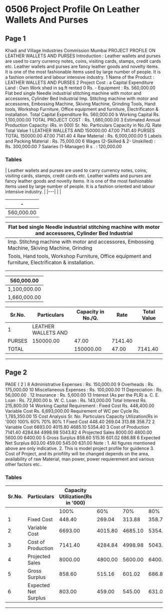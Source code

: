 # 0506 Project Profile On Leather Wallets And Purses

## Page 1

Khadi and Village Industries Commission Mumbai PROJECT PROFILE ON LEATHER WALLETS AND PURSES Introduction : Leather wallets and purses are used to carry currency notes, coins, visiting cards, stamps, credit cards etc. Leather wallets and purses are fancy leather goods and novelty items. It is one of the most fashionable items used by large number of people. It is a fashion oriented and labour intensive industry. 1 Name of the Product : LEATHER WALLETS AND PURSES 2 Project Cost : a Capital Expenditure Land : Own Work shed in sq.ft rented 0 Rs. - Equipment : Rs. 560,000.00 Flat bed single Needle industrial stitching machine with motor and accessores, Cylinder Bed Industrial Imp. Stitchng machine with motor and accessores, Embossing Machine, Skiving Machine, Grinding Tools, Hand tools, Workshop Furniture, Office equipment and furniture, Electrificaton & installation. Total Capital Expenditure Rs. 560,000.00 b Working Capital Rs. 1,100,000.00 TOTAL PROJECT COST : Rs. 1,660,000.00 3 Estimated Annual Production Capacity: (Rs. in 000) Sr. No. Particulars Capacity in No./Q. Rate Total Value 1 LEATHER WALLETS AND 150000.00 47.00 7141.40 PURSES TOTAL 150000.00 47.00 7141.40 4 Raw Material : Rs. 6,000,000.00 5 Labels and Packing Material : Rs. 75,000.00 6 Wages (2-Skilled & 2- Unskilled) : Rs. 300,000.00 7 Salaries (1-Manager) R s . : 120,000.00

### Tables

| Leather wallets and purses are used to carry currency notes, coins, visiting cards, stamps, credit
cards etc. Leather wallets and purses are fancy leather goods and novelty items. It is one of the
most fashionable items used by large number of people. It is a fashion oriented and labour intensive
industry. |
|---|
|  |

| - |
|---|
| 560,000.00 |

| Flat bed single Needle industrial stitching machine with motor and accessores, Cylinder Bed Industrial |
|---|
| Imp. Stitchng machine with motor and accessores, Embossing Machine, Skiving Machine, Grinding
Tools, Hand tools, Workshop Furniture, Office equipment and furniture, Electrificaton & installation. |
|  |
|  |

| 560,000.00 |
|---|
| 1,100,000.00 |
| 1,660,000.00 |

| Sr.No. | Particulars | Capacity in No./Q. | Rate | Total Value |
|---|---|---|---|---|
| 1 | LEATHER WALLETS AND
PURSES | 150000.00 | 47.00 | 7141.40 |
| TOTAL |  | 150000.00 | 47.00 | 7141.40 |

---

## Page 2

PAGE ( 2 ) 8 Administrative Expenses : Rs. 150,000.00 9 Overheads : Rs. 175,000.00 10 Miscellaneous Expenses : Rs. 100,000.00 11 Depreciation : Rs. 56,000.00 . 12 Insurance : Rs. 5,600.00 13 Interest (As per the PLR) a. C. E. Loan : Rs. 72,800.00 b. W. C. Loan : Rs. 143,000.00 Total Interest Rs. 215,800.00 14 Working Capital Requirement : Fixed Cost Rs. 448,400.00 Variable Cost Rs. 6,693,000.00 Requirement of WC per Cycle Rs. 1,785,350.00 15 Cost Analysis Sr. No. Particulars Capacity Utilization(Rs in '000) 100% 60% 70% 80% 1 Fixed Cost 448.40 269.04 313.88 358.72 2 Variable Cost 6693.00 4015.80 4685.10 5354.40 3 Cost of Production 7141.40 4284.84 4998.98 5043.82 4 Projected Sales 8000.00 4800.00 5600.00 6400.00 5 Gross Surplus 858.60 515.16 601.02 686.88 6 Expected Net Surplus 803.00 459.00 545.00 631.00 Note : 1. All figures mentioned above are only indicative. 2. This is model project profile for guidence 3. Cost of Project, and its priofility will be changed depends on the area, availability of raw Material, man power, power requierement and various other factors etc..

### Tables

| Sr.No. | Particulars | Capacity Utilization(Rs in '000) |  |  |  |
|---|---|---|---|---|---|
|  |  | 100% | 60% | 70% | 80% |
| 1 | Fixed Cost | 448.40 | 269.04 | 313.88 | 358.72 |
| 2 | Variable Cost | 6693.00 | 4015.80 | 4685.10 | 5354.40 |
| 3 | Cost of Production | 7141.40 | 4284.84 | 4998.98 | 5043.82 |
| 4 | Projected Sales | 8000.00 | 4800.00 | 5600.00 | 6400.00 |
| 5 | Gross Surplus | 858.60 | 515.16 | 601.02 | 686.88 |
| 6 | Expected Net Surplus | 803.00 | 459.00 | 545.00 | 631.00 |

---
